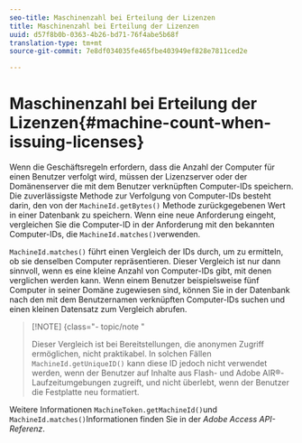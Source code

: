 ```yaml
---
seo-title: Maschinenzahl bei Erteilung der Lizenzen
title: Maschinenzahl bei Erteilung der Lizenzen
uuid: d57f8b0b-0363-4b26-bd71-76f4abe5b68f
translation-type: tm+mt
source-git-commit: 7e8df034035fe465fbe403949ef828e7811ced2e

---
```



# Maschinenzahl bei Erteilung der Lizenzen{#machine-count-when-issuing-licenses}

Wenn die Geschäftsregeln erfordern, dass die Anzahl der Computer für einen Benutzer verfolgt wird, müssen der Lizenzserver oder der Domänenserver die mit dem Benutzer verknüpften Computer-IDs speichern. Die zuverlässigste Methode zur Verfolgung von Computer-IDs besteht darin, den von der `MachineId.getBytes()` Methode zurückgegebenen Wert in einer Datenbank zu speichern. Wenn eine neue Anforderung eingeht, vergleichen Sie die Computer-ID in der Anforderung mit den bekannten Computer-IDs, die `MachineId.matches()`verwenden.

`MachineId.matches()` führt einen Vergleich der IDs durch, um zu ermitteln, ob sie denselben Computer repräsentieren. Dieser Vergleich ist nur dann sinnvoll, wenn es eine kleine Anzahl von Computer-IDs gibt, mit denen verglichen werden kann. Wenn einem Benutzer beispielsweise fünf Computer in seiner Domäne zugewiesen sind, können Sie in der Datenbank nach den mit dem Benutzernamen verknüpften Computer-IDs suchen und einen kleinen Datensatz zum Vergleich abrufen.

>[!NOTE] {class=&quot;- topic/note &quot;
>
>Dieser Vergleich ist bei Bereitstellungen, die anonymen Zugriff ermöglichen, nicht praktikabel. In solchen Fällen `MachineId.getUniqueID()` kann diese ID jedoch nicht verwendet werden, wenn der Benutzer auf Inhalte aus Flash- und Adobe AIR®-Laufzeitumgebungen zugreift, und nicht überlebt, wenn der Benutzer die Festplatte neu formatiert.

Weitere Informationen `MachineToken.getMachineId()`und `MachineId.matches()`Informationen finden Sie in der *Adobe Access API-Referenz*.
